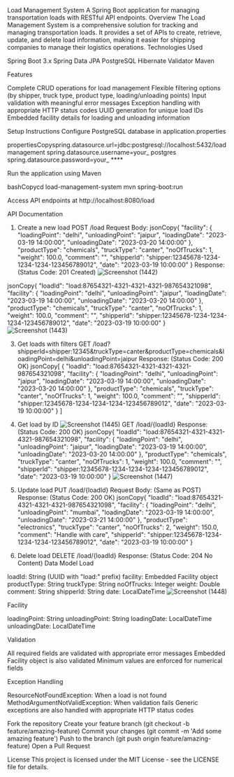 Load Management System
A Spring Boot application for managing transportation loads with RESTful API endpoints.
Overview
The Load Management System is a comprehensive solution for tracking and managing transportation loads. It provides a set of APIs to create, retrieve, update, and delete load information, making it easier for shipping companies to manage their logistics operations.
Technologies Used

Spring Boot 3.x
Spring Data JPA
PostgreSQL
Hibernate Validator
Maven

Features

Complete CRUD operations for load management
Flexible filtering options (by shipper, truck type, product type, loading/unloading points)
Input validation with meaningful error messages
Exception handling with appropriate HTTP status codes
UUID generation for unique load IDs
Embedded facility details for loading and unloading information


Setup Instructions
Configure PostgreSQL database in application.properties

propertiesCopyspring.datasource.url=jdbc:postgresql://localhost:5432/loadmanagement
spring.datasource.username=your_ postgres
spring.datasource.password=your_ ****

Run the application using Maven

bashCopycd load-management-system
mvn spring-boot:run

Access API endpoints at http://localhost:8080/load

API Documentation
1. Create a new load
POST /load
Request Body:
jsonCopy{
  "facility": {
    "loadingPoint": "delhi",
    "unloadingPoint": "jaipur",
    "loadingDate": "2023-03-19 14:00:00",
    "unloadingDate": "2023-03-20 14:00:00"
  },
  "productType": "chemicals",
  "truckType": "canter",
  "noOfTrucks": 1,
  "weight": 100.0,
  "comment": "",
  "shipperId": "shipper:12345678-1234-1234-1234-123456789012",
  "date": "2023-03-19 10:00:00"
}
Response: (Status Code: 201 Created)
![Screenshot (1442)](https://github.com/user-attachments/assets/af179896-603f-4e0a-aacb-9d0489adc9cc)

jsonCopy{
  "loadId": "load:87654321-4321-4321-4321-987654321098",
  "facility": {
    "loadingPoint": "delhi",
    "unloadingPoint": "jaipur",
    "loadingDate": "2023-03-19 14:00:00",
    "unloadingDate": "2023-03-20 14:00:00"
  },
  "productType": "chemicals",
  "truckType": "canter",
  "noOfTrucks": 1,
  "weight": 100.0,
  "comment": "",
  "shipperId": "shipper:12345678-1234-1234-1234-123456789012",
  "date": "2023-03-19 10:00:00"
}
![Screenshot (1443)](https://github.com/user-attachments/assets/87e19368-e4fe-48fb-9d24-f6900e037ec8)

3. Get loads with filters
GET /load?shipperId=shipper:12345&truckType=canter&productType=chemicals&loadingPoint=delhi&unloadingPoint=jaipur
Response: (Status Code: 200 OK)
jsonCopy[
  {
    "loadId": "load:87654321-4321-4321-4321-987654321098",
    "facility": {
      "loadingPoint": "delhi",
      "unloadingPoint": "jaipur",
      "loadingDate": "2023-03-19 14:00:00",
      "unloadingDate": "2023-03-20 14:00:00"
    },
    "productType": "chemicals",
    "truckType": "canter",
    "noOfTrucks": 1,
    "weight": 100.0,
    "comment": "",
    "shipperId": "shipper:12345678-1234-1234-1234-123456789012",
    "date": "2023-03-19 10:00:00"
  }
]

4. Get load by ID
 ![Screenshot (1445)](https://github.com/user-attachments/assets/81636cfd-f8be-4f0c-a0bb-3bb85e96a0b9)
GET /load/{loadId}
Response: (Status Code: 200 OK)
jsonCopy{
  "loadId": "load:87654321-4321-4321-4321-987654321098",
  "facility": {
    "loadingPoint": "delhi",
    "unloadingPoint": "jaipur",
    "loadingDate": "2023-03-19 14:00:00",
    "unloadingDate": "2023-03-20 14:00:00"
  },
  "productType": "chemicals",
  "truckType": "canter",
  "noOfTrucks": 1,
  "weight": 100.0,
  "comment": "",
  "shipperId": "shipper:12345678-1234-1234-1234-123456789012",
  "date": "2023-03-19 10:00:00"
}
![Screenshot (1447)](https://github.com/user-attachments/assets/632a083c-b0d1-4170-a602-86be8b3b8d63)

6. Update load
PUT /load/{loadId}
Request Body: (Same as POST)
Response: (Status Code: 200 OK)
jsonCopy{
  "loadId": "load:87654321-4321-4321-4321-987654321098",
  "facility": {
    "loadingPoint": "delhi",
    "unloadingPoint": "mumbai",
    "loadingDate": "2023-03-19 14:00:00",
    "unloadingDate": "2023-03-21 14:00:00"
  },
  "productType": "electronics",
  "truckType": "canter",
  "noOfTrucks": 2,
  "weight": 150.0,
  "comment": "Handle with care",
  "shipperId": "shipper:12345678-1234-1234-1234-123456789012",
  "date": "2023-03-19 10:00:00"
}


7. Delete load
DELETE /load/{loadId}
Response: (Status Code: 204 No Content)
Data Model
Load

loadId: String (UUID with "load:" prefix)
facility: Embedded Facility object
productType: String
truckType: String
noOfTrucks: Integer
weight: Double
comment: String
shipperId: String
date: LocalDateTime
![Screenshot (1448)](https://github.com/user-attachments/assets/5e4122df-8eee-4204-bf84-6c6ec8fa1c39)


Facility

loadingPoint: String
unloadingPoint: String
loadingDate: LocalDateTime
unloadingDate: LocalDateTime

Validation

All required fields are validated with appropriate error messages
Embedded Facility object is also validated
Minimum values are enforced for numerical fields

Exception Handling

ResourceNotFoundException: When a load is not found
MethodArgumentNotValidException: When validation fails
Generic exceptions are also handled with appropriate HTTP status codes



Fork the repository
Create your feature branch (git checkout -b feature/amazing-feature)
Commit your changes (git commit -m 'Add some amazing feature')
Push to the branch (git push origin feature/amazing-feature)
Open a Pull Request

License
This project is licensed under the MIT License - see the LICENSE file for details.
